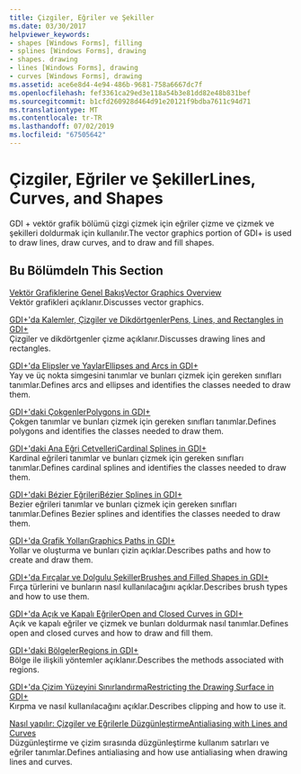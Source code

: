 ```yaml
---
title: Çizgiler, Eğriler ve Şekiller
ms.date: 03/30/2017
helpviewer_keywords:
- shapes [Windows Forms], filling
- splines [Windows Forms], drawing
- shapes. drawing
- lines [Windows Forms], drawing
- curves [Windows Forms], drawing
ms.assetid: ace6e8d4-4e94-486b-9681-758a6667dc7f
ms.openlocfilehash: fef3361ca29ed3e118a54b3e81dd82e48b831bef
ms.sourcegitcommit: b1cfd260928d464d91e20121f9bdba7611c94d71
ms.translationtype: MT
ms.contentlocale: tr-TR
ms.lasthandoff: 07/02/2019
ms.locfileid: "67505642"
---
```

# <a name="lines-curves-and-shapes"></a><span data-ttu-id="10d50-102">Çizgiler, Eğriler ve Şekiller</span><span class="sxs-lookup"><span data-stu-id="10d50-102">Lines, Curves, and Shapes</span></span>
<span data-ttu-id="10d50-103">GDI + vektör grafik bölümü çizgi çizmek için eğriler çizme ve çizmek ve şekilleri doldurmak için kullanılır.</span><span class="sxs-lookup"><span data-stu-id="10d50-103">The vector graphics portion of GDI+ is used to draw lines, draw curves, and to draw and fill shapes.</span></span>  
  
## <a name="in-this-section"></a><span data-ttu-id="10d50-104">Bu Bölümde</span><span class="sxs-lookup"><span data-stu-id="10d50-104">In This Section</span></span>  
 [<span data-ttu-id="10d50-105">Vektör Grafiklerine Genel Bakış</span><span class="sxs-lookup"><span data-stu-id="10d50-105">Vector Graphics Overview</span></span>](vector-graphics-overview.md)  
 <span data-ttu-id="10d50-106">Vektör grafikleri açıklanır.</span><span class="sxs-lookup"><span data-stu-id="10d50-106">Discusses vector graphics.</span></span>  
  
 [<span data-ttu-id="10d50-107">GDI+'da Kalemler, Çizgiler ve Dikdörtgenler</span><span class="sxs-lookup"><span data-stu-id="10d50-107">Pens, Lines, and Rectangles in GDI+</span></span>](pens-lines-and-rectangles-in-gdi.md)  
 <span data-ttu-id="10d50-108">Çizgiler ve dikdörtgenler çizme açıklanır.</span><span class="sxs-lookup"><span data-stu-id="10d50-108">Discusses drawing lines and rectangles.</span></span>  
  
 [<span data-ttu-id="10d50-109">GDI+'da Elipsler ve Yaylar</span><span class="sxs-lookup"><span data-stu-id="10d50-109">Ellipses and Arcs in GDI+</span></span>](ellipses-and-arcs-in-gdi.md)  
 <span data-ttu-id="10d50-110">Yay ve üç nokta simgesini tanımlar ve bunları çizmek için gereken sınıfları tanımlar.</span><span class="sxs-lookup"><span data-stu-id="10d50-110">Defines arcs and ellipses and identifies the classes needed to draw them.</span></span>  
  
 [<span data-ttu-id="10d50-111">GDI+'daki Çokgenler</span><span class="sxs-lookup"><span data-stu-id="10d50-111">Polygons in GDI+</span></span>](polygons-in-gdi.md)  
 <span data-ttu-id="10d50-112">Çokgen tanımlar ve bunları çizmek için gereken sınıfları tanımlar.</span><span class="sxs-lookup"><span data-stu-id="10d50-112">Defines polygons and identifies the classes needed to draw them.</span></span>  
  
 [<span data-ttu-id="10d50-113">GDI+'daki Ana Eğri Cetvelleri</span><span class="sxs-lookup"><span data-stu-id="10d50-113">Cardinal Splines in GDI+</span></span>](cardinal-splines-in-gdi.md)  
 <span data-ttu-id="10d50-114">Kardinal eğrileri tanımlar ve bunları çizmek için gereken sınıfları tanımlar.</span><span class="sxs-lookup"><span data-stu-id="10d50-114">Defines cardinal splines and identifies the classes needed to draw them.</span></span>  
  
 [<span data-ttu-id="10d50-115">GDI+'daki Bézier Eğrileri</span><span class="sxs-lookup"><span data-stu-id="10d50-115">Bézier Splines in GDI+</span></span>](bezier-splines-in-gdi.md)  
 <span data-ttu-id="10d50-116">Bezier eğrileri tanımlar ve bunları çizmek için gereken sınıfları tanımlar.</span><span class="sxs-lookup"><span data-stu-id="10d50-116">Defines Bezier splines and identifies the classes needed to draw them.</span></span>  
  
 [<span data-ttu-id="10d50-117">GDI+'da Grafik Yolları</span><span class="sxs-lookup"><span data-stu-id="10d50-117">Graphics Paths in GDI+</span></span>](graphics-paths-in-gdi.md)  
 <span data-ttu-id="10d50-118">Yollar ve oluşturma ve bunları çizin açıklar.</span><span class="sxs-lookup"><span data-stu-id="10d50-118">Describes paths and how to create and draw them.</span></span>  
  
 [<span data-ttu-id="10d50-119">GDI+'da Fırçalar ve Dolgulu Şekiller</span><span class="sxs-lookup"><span data-stu-id="10d50-119">Brushes and Filled Shapes in GDI+</span></span>](brushes-and-filled-shapes-in-gdi.md)  
 <span data-ttu-id="10d50-120">Fırça türlerini ve bunların nasıl kullanılacağını açıklar.</span><span class="sxs-lookup"><span data-stu-id="10d50-120">Describes brush types and how to use them.</span></span>  
  
 [<span data-ttu-id="10d50-121">GDI+'da Açık ve Kapalı Eğriler</span><span class="sxs-lookup"><span data-stu-id="10d50-121">Open and Closed Curves in GDI+</span></span>](open-and-closed-curves-in-gdi.md)  
 <span data-ttu-id="10d50-122">Açık ve kapalı eğriler ve çizmek ve bunları doldurmak nasıl tanımlar.</span><span class="sxs-lookup"><span data-stu-id="10d50-122">Defines open and closed curves and how to draw and fill them.</span></span>  
  
 [<span data-ttu-id="10d50-123">GDI+'daki Bölgeler</span><span class="sxs-lookup"><span data-stu-id="10d50-123">Regions in GDI+</span></span>](regions-in-gdi.md)  
 <span data-ttu-id="10d50-124">Bölge ile ilişkili yöntemler açıklanır.</span><span class="sxs-lookup"><span data-stu-id="10d50-124">Describes the methods associated with regions.</span></span>  
  
 [<span data-ttu-id="10d50-125">GDI+'da Çizim Yüzeyini Sınırlandırma</span><span class="sxs-lookup"><span data-stu-id="10d50-125">Restricting the Drawing Surface in GDI+</span></span>](restricting-the-drawing-surface-in-gdi.md)  
 <span data-ttu-id="10d50-126">Kırpma ve nasıl kullanılacağını açıklar.</span><span class="sxs-lookup"><span data-stu-id="10d50-126">Describes clipping and how to use it.</span></span>  
  
 [<span data-ttu-id="10d50-127">Nasıl yapılır: Çizgiler ve Eğrilerle Düzgünleştirme</span><span class="sxs-lookup"><span data-stu-id="10d50-127">Antialiasing with Lines and Curves</span></span>](antialiasing-with-lines-and-curves.md)  
 <span data-ttu-id="10d50-128">Düzgünleştirme ve çizim sırasında düzgünleştirme kullanım satırları ve eğriler tanımlar.</span><span class="sxs-lookup"><span data-stu-id="10d50-128">Defines antialiasing and how use antialiasing when drawing lines and curves.</span></span>
